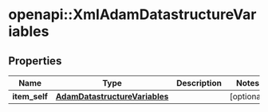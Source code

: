 # openapi::XmlAdamDatastructureVariables


## Properties
Name | Type | Description | Notes
------------ | ------------- | ------------- | -------------
**item_self** | [**AdamDatastructureVariables**](AdamDatastructureVariables.md) |  | [optional] 


